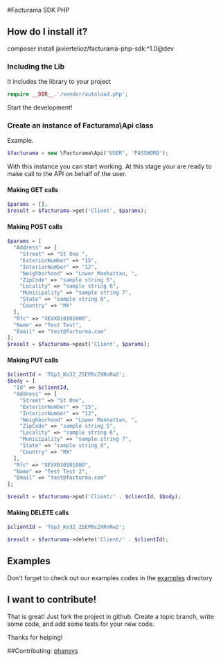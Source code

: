 #Facturama SDK PHP
## How do I install it?
composer install javiertelioz/facturama-php-sdk:^1.0@dev
### Including the Lib
It includes the library to your project
```php
require __DIR__.'/vendor/autoload.php';
```
Start the development!
### Create an instance of Facturama\Api class
Example.
```php
$facturama = new \Facturama\Api('USER', 'PASSWORD');
```
With this instance you can start working.
At this stage your are ready to make call to the API on behalf of the user.
#### Making GET calls
```php
$params = [];
$result = $facturama->get('Client', $params);
```
#### Making POST calls
```php
$params = [
  "Address" => [
    "Street" => "St One ",
    "ExteriorNumber" => "15",
    "InteriorNumber" => "12",
    "Neighborhood" => "Lower Manhattan, ",
    "ZipCode" => "sample string 5",
    "Locality" => "sample string 6",
    "Municipality" => "sample string 7",
    "State" => "sample string 8",
    "Country" => "MX"
  ],
  "Rfc" => "XEXX010101000",
  "Name" => "Test Test",
  "Email" => "test@facturma.com"
];
$result = $facturama->post('Client', $params);
```
#### Making PUT calls
```php
$clientId = 'TGpJ_Ko32_ZSEPBcZXRnRw2';
$body = [
  "Id" => $clientId,
  "Address" => [
    "Street" => "St One",
    "ExteriorNumber" => "15",
    "InteriorNumber" => "12",
    "Neighborhood" => "Lower Manhattan, ",
    "ZipCode" => "sample string 5",
    "Locality" => "sample string 6",
    "Municipality" => "sample string 7",
    "State" => "sample string 8",
    "Country" => "MX"
  ],
  "Rfc" => "XEXX010101000",
  "Name" => "Test Test 2",
  "Email" => "test@facturma.com"
];

$result = $facturama->put('Client/' . $clientId, $body);
```
#### Making DELETE calls
```php
$clientId = 'TGpJ_Ko32_ZSEPBcZXRnRw2';

$result = $facturama->delete('Client/' . $clientId);
```
## Examples
Don't forget to check out our examples codes in the [examples](https://github.com/javiertelioz/facturama-php-sdk/tree/master/examples) directory

## I want to contribute!
That is great! Just fork the project in github. Create a topic branch, write some code, and add some tests for your new code.

Thanks for helping!

##Contributing:
[phansys](https://github.com/phansys/)
